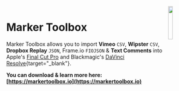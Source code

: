 <img src="https://markertoolbox.io/static/logo.png" align="right" width="15%" height="15%" />

# Marker Toolbox

Marker Toolbox allows you to import **Vimeo** `CSV`, **Wipster** `CSV`, **Dropbox Replay** `JSON`, Frame.io `FIOJSON` & **Text Comments** into Apple's [Final Cut Pro](https://www.apple.com/final-cut-pro/) and Blackmagic's [DaVinci Resolve](https://www.blackmagicdesign.com/products/davinciresolve){target="_blank"}.

**You can download & learn more here: [https://markertoolbox.io](https://markertoolbox.io)**